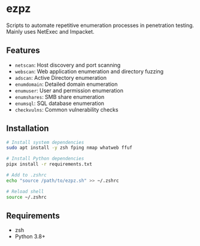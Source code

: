 # ezpz

Scripts to automate repetitive enumeration processes in penetration testing. Mainly uses NetExec and Impacket.

## Features

- `netscan`: Host discovery and port scanning
- `webscan`: Web application enumeration and directory fuzzing
- `adscan`: Active Directory enumeration
- `enumdomain`: Detailed domain enumeration
- `enumuser`: User and permission enumeration
- `enumshares`: SMB share enumeration
- `enumsql`: SQL database enumeration
- `checkvulns`: Common vulnerability checks

## Installation

```bash
# Install system dependencies
sudo apt install -y zsh fping nmap whatweb ffuf

# Install Python dependencies
pipx install -r requirements.txt

# Add to .zshrc
echo "source /path/to/ezpz.sh" >> ~/.zshrc

# Reload shell
source ~/.zshrc
```

## Requirements

- zsh
- Python 3.8+
